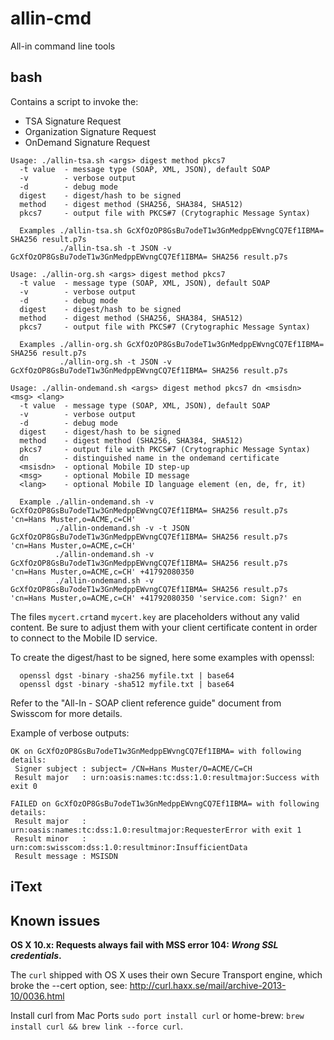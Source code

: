allin-cmd
============

All-in command line tools

## bash

Contains a script to invoke the:
* TSA Signature Request
* Organization Signature Request
* OnDemand Signature Request

```
Usage: ./allin-tsa.sh <args> digest method pkcs7
  -t value  - message type (SOAP, XML, JSON), default SOAP
  -v        - verbose output
  -d        - debug mode
  digest    - digest/hash to be signed
  method    - digest method (SHA256, SHA384, SHA512)
  pkcs7     - output file with PKCS#7 (Crytographic Message Syntax)

  Examples ./allin-tsa.sh GcXfOzOP8GsBu7odeT1w3GnMedppEWvngCQ7Ef1IBMA= SHA256 result.p7s
           ./allin-tsa.sh -t JSON -v GcXfOzOP8GsBu7odeT1w3GnMedppEWvngCQ7Ef1IBMA= SHA256 result.p7s
```

```
Usage: ./allin-org.sh <args> digest method pkcs7
  -t value  - message type (SOAP, XML, JSON), default SOAP
  -v        - verbose output
  -d        - debug mode
  digest    - digest/hash to be signed
  method    - digest method (SHA256, SHA384, SHA512)
  pkcs7     - output file with PKCS#7 (Crytographic Message Syntax)

  Examples ./allin-org.sh GcXfOzOP8GsBu7odeT1w3GnMedppEWvngCQ7Ef1IBMA= SHA256 result.p7s
           ./allin-org.sh -t JSON -v GcXfOzOP8GsBu7odeT1w3GnMedppEWvngCQ7Ef1IBMA= SHA256 result.p7s
```

```
Usage: ./allin-ondemand.sh <args> digest method pkcs7 dn <msisdn> <msg> <lang>
  -t value  - message type (SOAP, XML, JSON), default SOAP
  -v        - verbose output
  -d        - debug mode
  digest    - digest/hash to be signed
  method    - digest method (SHA256, SHA384, SHA512)
  pkcs7     - output file with PKCS#7 (Crytographic Message Syntax)
  dn        - distinguished name in the ondemand certificate
  <msisdn>  - optional Mobile ID step-up
  <msg>     - optional Mobile ID message
  <lang>    - optional Mobile ID language element (en, de, fr, it)

  Example ./allin-ondemand.sh -v GcXfOzOP8GsBu7odeT1w3GnMedppEWvngCQ7Ef1IBMA= SHA256 result.p7s 'cn=Hans Muster,o=ACME,c=CH'
          ./allin-ondemand.sh -v -t JSON GcXfOzOP8GsBu7odeT1w3GnMedppEWvngCQ7Ef1IBMA= SHA256 result.p7s 'cn=Hans Muster,o=ACME,c=CH'
          ./allin-ondemand.sh -v GcXfOzOP8GsBu7odeT1w3GnMedppEWvngCQ7Ef1IBMA= SHA256 result.p7s 'cn=Hans Muster,o=ACME,c=CH' +41792080350
          ./allin-ondemand.sh -v GcXfOzOP8GsBu7odeT1w3GnMedppEWvngCQ7Ef1IBMA= SHA256 result.p7s 'cn=Hans Muster,o=ACME,c=CH' +41792080350 'service.com: Sign?' en
```


The files `mycert.crt`and `mycert.key` are placeholders without any valid content. Be sure to adjust them with your client certificate content in order to connect to the Mobile ID service.

To create the digest/hast to be signed, here some examples with openssl:
```
  openssl dgst -binary -sha256 myfile.txt | base64
  openssl dgst -binary -sha512 myfile.txt | base64
```

Refer to the "All-In - SOAP client reference guide" document from Swisscom for more details.


Example of verbose outputs:
```
OK on GcXfOzOP8GsBu7odeT1w3GnMedppEWvngCQ7Ef1IBMA= with following details:
 Signer subject : subject= /CN=Hans Muster/O=ACME/C=CH
 Result major   : urn:oasis:names:tc:dss:1.0:resultmajor:Success with exit 0
```

```
FAILED on GcXfOzOP8GsBu7odeT1w3GnMedppEWvngCQ7Ef1IBMA= with following details:
 Result major   : urn:oasis:names:tc:dss:1.0:resultmajor:RequesterError with exit 1
 Result minor   : urn:com:swisscom:dss:1.0:resultminor:InsufficientData
 Result message : MSISDN
```


## iText

<TODO>


## Known issues

**OS X 10.x: Requests always fail with MSS error 104: _Wrong SSL credentials_.**

The `curl` shipped with OS X uses their own Secure Transport engine, which broke the --cert option, see: http://curl.haxx.se/mail/archive-2013-10/0036.html

Install curl from Mac Ports `sudo port install curl` or home-brew: `brew install curl && brew link --force curl`.
